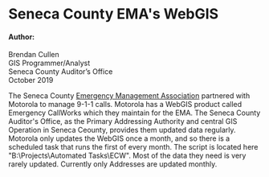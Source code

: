 # Seneca County EMA's WebGIS
#### Author:
Brendan Cullen  
GIS Programmer/Analyst  
Seneca County Auditor’s Office  
October 2019

The Seneca County [Emergency Management Association](https://senecacountyohio.gov/seneca-county-emergency-services/)
partnered with Motorola to manage 9-1-1 calls. Motorola has a WebGIS product
called Emergency CallWorks which they maintain for the EMA. The Seneca County
Auditor's Office, as the Primary Addressing Authority and central GIS Operation
in Seneca Ceounty, provides them updated data regularly. Motorola only updates
the WebGIS once a month, and so there is a scheduled task that runs the first of
every month. The script is located here "B:\Projects\Automated Tasks\ECW". Most
of the data they need is very rarely updated. Currently only Addresses are
updated monthly.
